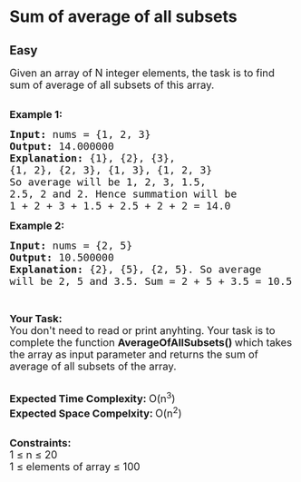 # Sum of average of all subsets
## Easy
<div class="problems_problem_content__Xm_eO"><p><span style="font-size:18px">Given an array&nbsp;of N integer elements, the task is to find sum of average of all subsets of this array.</span><br>
&nbsp;</p>

<p><span style="font-size:18px"><strong>Example 1:</strong></span></p>

<pre><span style="font-size:18px"><strong>Input: </strong>nums = {1, 2, 3}
<strong>Output: </strong>14.000000
<strong>Explanation:</strong>&nbsp;{1}, {2}, {3},
{1, 2}, {2, 3}, {1, 3}, {1, 2, 3}
</span><span style="font-size:18px">So average will be 1, 2, 3, 1.5, 
2.5, 2 and 2. Hence summation will be
1 + 2 + 3 + 1.5 + 2.5 + 2 + 2 = 14.0</span>
</pre>

<p><span style="font-size:18px"><strong>Example 2:</strong></span></p>

<pre><span style="font-size:18px"><strong>Input: </strong>nums = {2, 5}
<strong>Output: </strong>10.500000
<strong>Explanation: </strong>{2}, {5}, {2, 5}. So average
will be 2, 5 and 3.5. Sum = 2 + 5 + 3.5 = 10.5</span>
</pre>

<p>&nbsp;</p>

<p><span style="font-size:18px"><strong>Your Task:</strong><br>
You don't need to read or print anyhting. Your task is to complete the function&nbsp;<strong>AverageOfAllSubsets()&nbsp;</strong>which takes the array as input parameter and returns the sum of average of all subsets of the array.</span><br>
&nbsp;</p>

<p><span style="font-size:18px"><strong>Expected Time Complexity:&nbsp;</strong>O(n<sup>3</sup>)<br>
<strong>Expected Space Compelxity:&nbsp;</strong>O(n<sup>2</sup>)</span><br>
&nbsp;</p>

<p><span style="font-size:18px"><strong>Constraints:</strong><br>
1 ≤ n ≤ 20</span><br>
<span style="font-size:18px">1 ≤ elements of array ≤ 100</span></p>
</div>